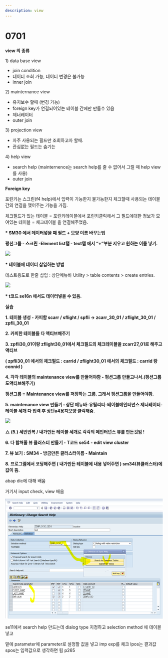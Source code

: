 ```yaml
---
description: view
---
```


# 0701

**view 의 종류**

1\) data base view

* join condition
* 데이터 조회 가능, 데이터 변경은 불가능
* inner join

2\) mainternance view

* 유지보수 할때 \(변경 가능\)
* foreign key가 연결되어있는 테이블 간에만 만들수 있음
* 제너레이터
* outer join

3\) projection view

* 자주 사용되는 필드만 조회하고자 할때.
* 관심없는 필드는 숨기는 

4\) help view

* search help \(mainternence는 search help를 줄 수 없어서 그럴 때 help view를 사용\)
* outer join

**Foreign key**

포린키는 스크린\(f4 help\)에서 입력이 가능한지 불가능한지 체크할때 사용되는 테이블간의 연결을 맺어주는 기능을  가짐.

체크필드가 있는 테이블 = 포린키테이블에서 포린키클릭해서 그 필드에대한 정보가 모여있는 테이블 = 체크테이블 을 연결해주었음.  


**\* SM30 에서 데이터넣을 때 필드 + 모양 이름 바꾸는법**

**펑션그룹 - 스크린 -Element list탭 - text탭 에서 “+”부분 지우고 원하는 이름 넣기.**

![](https://lh4.googleusercontent.com/6JVVP_RAiVS6b30ex3hZRkEaNdVJQNBbD6s4ypWLwimkvj4R8OekA6WTlOWn-f1VIT36oZQ-ZUBfZt2g3yIdRXWZgFL7DTPmjb0E491FtHT98Y72Ytygpucq8Np5TgrOge8NU7x1)

**\* 테이블에 데이터 삽입하는 방법**

테스트용도로 한줄 삽입 : 상단메뉴바 Utility &gt; table contents &gt; create entries.

![](https://lh6.googleusercontent.com/iLb045KWk9U-Mn0SOk6AE9pIDkUYBIQ25Nf_UZU5RxJCOmpQY4t6GGGEyMBIaPv6s-jdF5jle-orkm8ORNuiD6FGVFn5G2tD46v_nbrwhcprLtus_Xy5RANyffzCcVAeE9MmXbqK)

**\* t코드 se16n 에서도 데이터넣을 수 있음.**  
  


**실습** 

**1. 테이블 생성 - 카피함 scarr / sflight / spfli -&gt; zcarr\_30\_01 / zflight\_30\_01 / zpfli\_30\_01**

**2. 카피한 테이블들 다 액티브해주기**

**3. zpfli30\_01이랑 zflight30\_01에서 체크필드의 체크테이블을 zcarr27\_01로 해주고 액티브**

  **\( zpfli30\_01 에서의 체크필드 : carrid / zflight30\_01 에서의 체크필드 : carrid 랑 connid \)** 

**4. 각각 테이블의 maintenance view를 만들어야함 - 펑션그룹 만들고나서.\(펑션그룹도액티브해주기\)**

  **펑션그룹 = Maintenance view를 저장하는 그룹. 그래서 펑션그룹을 만들어야함.**

**5. maintenance view 만들기 : 상단 메뉴바-유틸리티-테이블메인터넌스 제너레이터-테이블 세개 다 입력 후 상단a4용지모양 클릭해줌.**

![](https://lh5.googleusercontent.com/Lv8FQrfsH4UhVsLTsDsMaHwBg5tLJ7bZarB2Jum2gVYhE0KZ2rltfUDnd_zquPTmPOteOCm8_LFlym2JKvvdttko65K_gzuB7lUuZeljOgrdvDCD2hrALT5Tej5_R_wt41mZBU1u)

**△ \(5.\) 세번반복 / 내가만든 테이블 세개로 각각의 메인터넌스 뷰를 만든것임 !**  


**6. 다 합쳐줄 뷰 클러스터 만들기 - T코드 se54 - edit view cluster** 

**7. 뷰 보기 : SM34 - 방금만든 클러스터이름 - Maintain** 

**8. 프로그램에서 코딩해주면 \( 내가만든 테이블에 내용 넣어주면 \) sm34\(뷰클러스터\)에 값이 뜸.**  


abap dic에 대해 배움

거기서 input check, view 배움

![](../../.gitbook/assets/image%20%28129%29.png)

se11에서 search help 만드는데 dialog type 지정하고 selection method 에 테이블 넣고 

밑에 parameter에 parameter로 설정할 값을 넣고 imp exp를 체크 lpos는 결과값 spos는 입력값으로 생각하면 됨 p265



